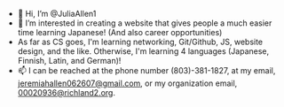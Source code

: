- 👋 Hi, I’m @JuliaAllen1
- 👀 I’m interested in creating a website that gives people a much easier time learning Japanese! (And also career opportunities)
- As far as CS goes, I'm learning networking, Git/Github, JS, website design, and the like. Otherwise, I'm learning 4 languages (Japanese, Finnish, Latin, and German)!
- 📫 I can be reached at the phone number (803)-381-1827, at my email, jeremiahallen062607@gmail.com, or my organization email, 00020936@richland2.org.

<!---
JeremiahAllen/JeremiahAllen is a ✨ special ✨ repository because its `README.md` (this file) appears on your GitHub profile.
You can click the Preview link to take a look at your changes.
--->
